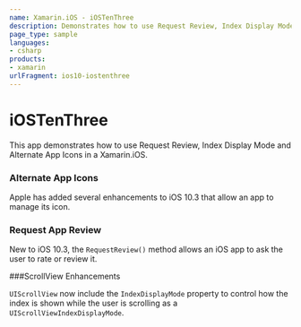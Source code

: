 ```yaml
---
name: Xamarin.iOS - iOSTenThree
description: Demonstrates how to use Request Review, Index Display Mode and Alternate App Icons in a Xamarin.iOS. Alternate App Icons Apple has added... #ios10"
page_type: sample
languages:
- csharp
products:
- xamarin
urlFragment: ios10-iostenthree
---
```

# iOSTenThree

This app demonstrates how to use Request Review, Index Display Mode and Alternate App Icons in a Xamarin.iOS.

### Alternate App Icons

Apple has added several enhancements to iOS 10.3 that allow an app to manage its icon.

### Request App Review

New to iOS 10.3, the `RequestReview()` method allows an iOS app to ask the user to rate or review it.

###ScrollView Enhancements

`UIScrollView` now include the `IndexDisplayMode` property to control how the index is shown while the user is scrolling as a `UIScrollViewIndexDisplayMode`.





